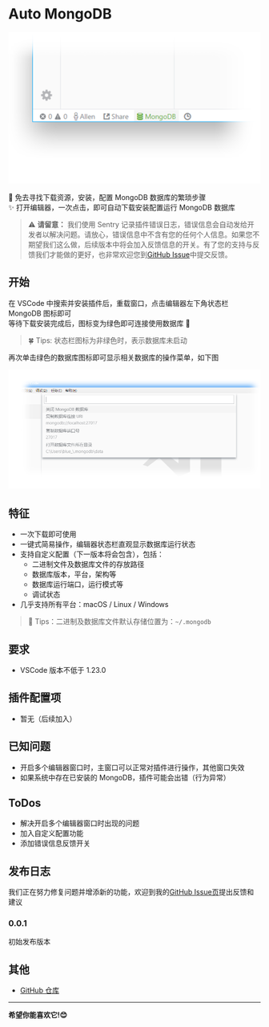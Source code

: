 # Auto MongoDB

![预览](asset/status_bar.png)

&#x1F44B; 免去寻找下载资源，安装，配置 MongoDB 数据库的繁琐步骤  
&#x2728; 打开编辑器，一次点击，即可自动下载安装配置运行 MongoDB 数据库

> &#x26A0; **请留意：** 我们使用 Sentry 记录插件错误日志，错误信息会自动发给开发者以解决问题。请放心，错误信息中不含有您的任何个人信息。如果您不期望我们这么做，后续版本中将会加入反馈信息的开关。有了您的支持与反馈我们才能做的更好，也非常欢迎您到[GitHub Issue](https://github.com/BlueSky1997AL/mongodb-vscode-ext/issues)中提交反馈。

## 开始

在 VSCode 中搜索并安装插件后，重载窗口，点击编辑器左下角状态栏 MongoDB 图标即可  
等待下载安装完成后，图标变为绿色即可连接使用数据库 &#x1F680;  
> &#x1F340; Tips: 状态栏图标为非绿色时，表示数据库未启动

再次单击绿色的数据库图标即可显示相关数据库的操作菜单，如下图

![主菜单](asset/main_menu.png)

## 特征

  + 一次下载即可使用
  + 一键式简易操作，编辑器状态栏直观显示数据库运行状态
  + 支持自定义配置（下一版本将会包含），包括：
    - 二进制文件及数据库文件的存放路径
    - 数据库版本，平台，架构等
    - 数据库运行端口，运行模式等
    - 调试状态
  + 几乎支持所有平台：macOS / Linux / Windows

  > &#x1F43E; Tips：二进制及数据库文件默认存储位置为：`~/.mongodb`

## 要求

  + VSCode 版本不低于 1.23.0

## 插件配置项

  + 暂无（后续加入）

## 已知问题

  + 开启多个编辑器窗口时，主窗口可以正常对插件进行操作，其他窗口失效
  + 如果系统中存在已安装的 MongoDB，插件可能会出错（行为异常）

## ToDos

  + 解决开启多个编辑器窗口时出现的问题
  + 加入自定义配置功能
  + 添加错误信息反馈开关

## 发布日志

我们正在努力修复问题并增添新的功能，欢迎到我的[GitHub Issue页](https://github.com/BlueSky1997AL/mongodb-vscode-ext/issues)提出反馈和建议

### 0.0.1

初始发布版本

## 其他

  + [GitHub 仓库](https://github.com/BlueSky1997AL/mongodb-vscode-ext)

-----------------------------------------------------------------------------------------------------------

**希望你能喜欢它!&#x1F60A;**
